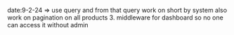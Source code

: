 
date:9-2-24 => use query and from that query work on short by system also work on pagination on all products
3. middleware for dashboard so no one can access it without admin